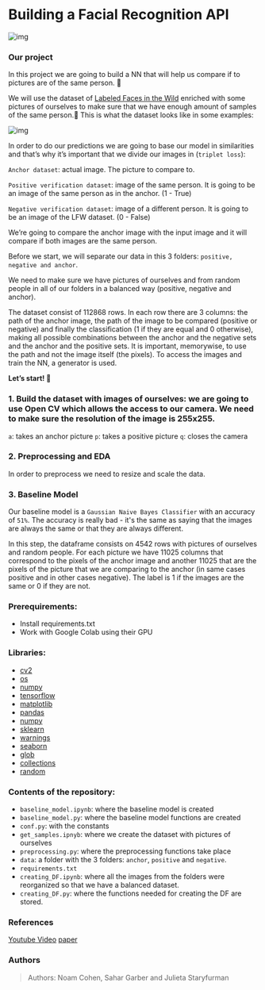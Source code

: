 # Building a Facial Recognition API

![img](https://miro.medium.com/max/1400/1*DKSQVZdEa2GEv2ksxWViTg.gif)

### Our project
In this project we are going to build a NN that will help us compare if to pictures are of the same person. 📸

We will use the dataset of [Labeled Faces in the Wild](http://vis-www.cs.umass.edu/lfw/#download) enriched with some pictures of ourselves to make sure that we have enough amount of samples of the same person.🤩 This is what the dataset looks like in some examples:

![img](https://encrypted-tbn0.gstatic.com/images?q=tbn:ANd9GcQ9cDUOIjbzfmtp4hhEyJ6EaNGdLAOk73a6ew&usqp=CAU)

In order to do our predictions we are going to base our model in similarities and that’s why  it’s important that we divide our images in (`triplet loss`):

`Anchor dataset`:  actual image. The picture to compare to.  

`Positive verification dataset`: image of the same person. It is going to be an image of the same person as in the anchor.  (1 - True)

`Negative verification dataset`: image of a different person. It is going to be an image of the LFW dataset.  (0 - False)

We’re going to compare the anchor image with the input image and it will compare if both images are the same person. 

Before we start, we will separate our data in this 3 folders: `positive, negative and anchor`. 

We need to make sure we have pictures of ourselves and from random people in all of our folders in a balanced way (positive, negative and anchor).

The dataset consist of 112868 rows. In each row there are 3 columns: the path of the anchor image, the path of the image to be compared (positive or negative) and finally the classification (1 if they are equal and 0 otherwise), making all possible combinations between the anchor and the negative sets and the anchor and the positive sets. It is important, memorywise, to use the path and not the image itself (the pixels). To access the images and train the NN, a generator is used.

**Let’s start! 🚀**

### 1.	Build the dataset with images of ourselves: we are going to use Open CV which allows the access to our camera. We need to make sure the resolution of the image is 255x255. 

`a`: takes an anchor picture
`p`: takes a positive picture
`q`: closes the camera

### 2.	Preprocessing and EDA
In order to preprocess we need to resize and scale the data. 

### 3. Baseline Model
Our baseline model is a `Gaussian Naive Bayes Classifier` with an accuracy of `51%`.
The accuracy is really bad - it's the same as saying that the images are always the same or that they are always different.

In this step, the dataframe consists on 4542 rows with pictures of ourselves and random people. For each picture we have 11025 columns that correspond to the pixels of the anchor image and another 11025 that are the pixels of the picture that we are comparing to the anchor (in same cases positive and in other cases negative). The label is 1 if the images are the same or 0 if they are not.

### Prerequirements:
-	Install requirements.txt
-	Work with Google Colab using their GPU

### Libraries:
- [cv2](https://docs.opencv.org/4.x/d6/d00/tutorial_py_root.html)
- [os](https://docs.python.org/3/library/os.html)
- [numpy](https://numpy.org/doc/)
- [tensorflow]( https://www.tensorflow.org/)
- [matplotlib]( https://matplotlib.org/)
- [pandas](https://pandas.pydata.org/docs/)
- [numpy](https://numpy.org/doc/)
- [sklearn](https://scikit-learn.org/stable/)
- [warnings](https://docs.python.org/3/library/warnings.html)
- [seaborn](https://seaborn.pydata.org/)
- [glob](https://docs.python.org/3/library/glob.html)
- [collections](https://docs.python.org/3/library/collections.html)
- [random](https://docs.python.org/3/library/random.html)

### Contents of the repository:
- `baseline_model.ipynb`: where the baseline model is created
- `baseline_model.py`: where the baseline model functions are created
- `conf.py`: with the constants
- `get_samples.ipnyb`: where we create the dataset with pictures of ourselves
- `preprocessing.py`: where the preprocessing functions take place
- `data`: a folder with the 3 folders: `anchor`, `positive` and `negative`.
- `requirements.txt`
- `creating_DF.ipynb`: where all the images from the folders were reorganized so that we have a balanced dataset.
- `creating_DF.py`: where the functions needed for creating the DF are stored.


### References
[Youtube Video](https://www.youtube.com/watch?v=LKispFFQ5GU)
[paper](https://www.cs.cmu.edu/~rsalakhu/papers/oneshot1.pdf)

### Authors 
> Authors: Noam Cohen, Sahar Garber and Julieta Staryfurman